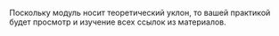 Поскольку модуль носит теоретический уклон, то вашей практикой будет просмотр и изучение всех ссылок из материалов. 